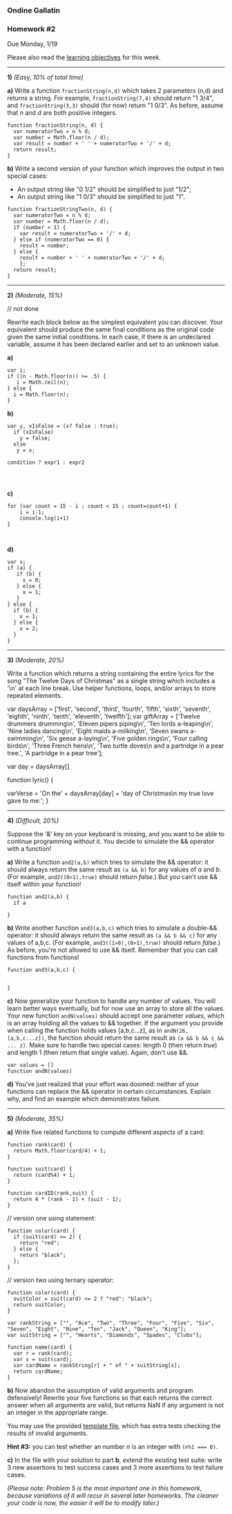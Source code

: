 ### Ondine Gallatin

### Homework #2

Due Monday, 1/19

Please also read the [learning objectives](objectives.md) for this week.

---

**1)** _(Easy, 10% of total time)_

**a)** Write a function `fractionString(n,d)` which takes 2 parameters (n,d) and returns a string.  For example, 
`fractionString(7,4)` should return "1 3/4", and `fractionString(3,3)` should (for now) return "1 0/3".  As before, assume that _n_ and _d_ are both positive integers.

```
function fractionString(n, d) {
  var numeratorTwo = n % d;
  var number = Math.floor(n / d);
  var result = number + ' ' + numeratorTwo + '/' + d;
  return result;
}
```

**b)** Write a second version of your function which improves the output in two special cases:

- An output string like "0 1/2" should be simplified to just "1/2";
- An output string like "1 0/3" should be simplified to just "1".

```
function fractionStringTwo(n, d) {
  var numeratorTwo = n % d;
  var number = Math.floor(n / d);
  if (number < 1) {
    var result = numeratorTwo + '/' + d;
  } else if (numeratorTwo == 0) {
    result = number;
  } else {
    result = number + ' ' + numeratorTwo + '/' + d;
    };
  return result;
}
```
---

**2)** _(Moderate, 15%)_

// not done

Rewrite each block below as the simplest equivalent you can discover.  Your equivalent should produce the same final conditions as the original code given the same initial conditions.
In each case, if there is an undeclared variable, assume it has been declared earlier and set to an unknown value.

**a)**

```
var i;
if ((n - Math.floor(n)) >= .5) {
   i = Math.ceil(n);
} else {
  i = Math.floor(n);
}
```


**b)**
```
var y, xIsFalse = (x? false : true);
  if (xIsFalse)
    y = false;
  else
   y = x;
```

```
condition ? expr1 : expr2




```

**c)**
```
for (var count = 15 - i ; count < 15 ; count=count+1) {
    i = i-1;
    console.log(i+1)
}
```
```


```

**d)**
```
var x;
if (a) {
   if (b) {
     x = 0;
   } else {
     x = 1;
   }
} else {
  if (b) {
    x = 1;
  } else {
    x = 2;
  }
}
```


---

**3)** _(Moderate, 20%)_

Write a function which returns a string containing the entire lyrics for the song "The Twelve Days of Christmas" as a single string which includes a '\n' at each line break.
Use helper functions, loops, and/or arrays to store repeated elements.

var daysArray = ['first', 'second', 'third', 'fourth', 'fifth', 'sixth', 'seventh', 'eighth', 'ninth', 'tenth', 'eleventh', 'twelfth'];
var giftArray = ['Twelve drummers drumming\n', 
'Eleven pipers piping\n', 'Ten lords a-leaping\n', 'Nine ladies dancing\n', 'Eight maids a-milking\n', 'Seven swans a-swimming\n', 'Six geese a-laying\n', 'Five golden rings\n', 'Four calling birds\n', 'Three French hens\n', 'Two turtle doves\n and a partridge in a pear tree.', 'A partridge in a pear tree'];

var day = daysArray[]

function lyric() {
    
  varVerse = 'On the' + daysArray[day] + 'day of Christmas\n my true love gave to me:';
}


---

**4)** _(Difficult, 20%)_

Suppose the '&' key on your keyboard is missing, and you want to be able to continue programming without it.  You decide to simulate the && operator with a function!

**a)**
Write a function `and2(a,b)` which tries to simulate the && operator: it should always return the same result as `(a && b)` for any values of _a_ and _b_.  (For example, `and2((0>1),true)` should return _false_.)  But you can't use && itself within your function!

```
function and2(a,b) {
  if a

}

```

**b)** Write another function `and3(a,b,c)` which tries to simulate a double-&& operator: it should always return the same result as `(a && b && c)` for any values of a,b,c.  (For example, `and3((1>0),(0>1),true)` should return _false_.)  As before, you're not allowed to use && itself. Remember that you can call functions from functions!

```
function and3(a,b,c) {
  

}

```

**c)**
Now generalize your function to handle any number of values.  You will learn better ways eventually, but for now use an array to store all the values.
Your new function `andN(values)` should accept one parameter _values_, which is an array holding all the values to && together.
If the argument you provide when calling the function holds values [a,b,c...z], as in
`andN(26,[a,b,c...z])`, the function should return the same result as `(a && b && c && ... z)`.
Make sure to handle two special cases: length 0 (then return _true_) and length 1 (then return that single value).
Again, don't use &&.

```
var values = []
function andN(values)

```

**d)**
You've just realized that your effort was doomed: neither of your functions can replace the && operator in certain circumstances.  Explain why, and find an example which demonstrates failure.

---

**5)** _(Moderate, 35%)_

**a)** Write five related functions to compute different aspects of a card:

```
function rank(card) {
  return Math.floor(card/4) + 1;
}
```

```
function suit(card) {
  return (card%4) + 1;
}
```

```
function cardID(rank,suit) {
  return 4 * (rank - 1) + (suit - 1);
}
```

// version one using statement:

```
function color(card) {
  if (suit(card) <= 2) {
    return "red";
  } else {
    return "black";
  };
}
```

// version two using ternary operator:

```
function color(card) {
  suitColor = suit(card) <= 2 ? "red": "black";
  return suitColor;
}
```

```
var rankString = ["", "Ace", "Two", "Three", "Four", "Five", "Six", "Seven", "Eight", "Nine", "Ten", "Jack", "Queen", "King"];
var suitString = ["", "Hearts", "Diamonds", "Spades", "Clubs"];

function name(card) {
  var r = rank(card);
  var s = suit(card);
  var cardName = rankString[r] + " of " + suitString[s];
  return cardName;
}
```

**b)**
Now abandon the assumption of valid arguments and program defensively!  Rewrite your five functions so that each returns the correct answer when all arguments are valid, but returns NaN if any argument is not an integer in the appropriate range.

You may use the provided [template file](cards-template1b.js), which has extra tests checking the results of invalid arguments.

**Hint #3:** you can test whether an number _n_ is an integer with `(n%1 === 0)`.

**c)**
In the file with your solution to part **b**, extend the existing test suite: write 3 new assertions to test success cases and 3 more assertions to test failure cases.


_(Please note: Problem 5 is the most important one in this homework, because variations of it will recur in several later homeworks.  The cleaner your code is now, the easier it will be to modify later.)_


